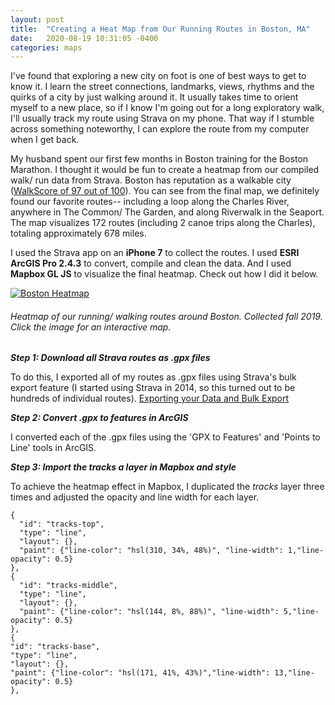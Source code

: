 ```yaml
---
layout: post
title:  "Creating a Heat Map from Our Running Routes in Boston, MA"
date:   2020-08-19 10:31:05 -0400
categories: maps
---
```

I've found that exploring a new city on foot is one of best ways to get to know it. I learn the street connections, landmarks, views, rhythms and the quirks of a city by just walking around it. It usually takes time to orient myself to a new place, so if I know I'm going out for a long exploratory walk, I'll usually track my route using Strava on my phone. That way if I stumble across something noteworthy, I can explore the route from my computer when I get back.

My husband spent our first few months in Boston training for the Boston Marathon. I thought it would be fun to create a heatmap from our compiled walk/ run data from Strava. Boston has reputation as a walkable city ([WalkScore of 97 out of 100][walkscore]). You can see from the final map, we definitely found our favorite routes-- including a loop along the Charles River, anywhere in The Common/ The Garden, and along Riverwalk in the Seaport. The map visualizes 172 routes (including 2 canoe trips along the Charles), totaling approximately 678 miles.

I used the Strava app on an **iPhone 7** to collect the routes. I used **ESRI ArcGIS Pro 2.4.3** to convert, compile and clean the data. And I used **Mapbox GL JS** to visualize the final heatmap. Check out how I did it below.

[![Boston Heatmap](https://raw.githubusercontent.com/ORRYANB/ORRYANB.github.io/master/_posts/assets/boston_strava_heatmap.PNG)](https://orryanb.github.io/maps/bostonruns.html)


<meta name="viewport" content="initial-scale=1,maximum-scale=1,user-scalable=no" />
<script src="https://api.mapbox.com/mapbox-gl-js/v1.12.0/mapbox-gl.js"></script>
<link href="https://api.mapbox.com/mapbox-gl-js/v1.12.0/mapbox-gl.css" rel="stylesheet" />
<style>
	body {}
	#map { position: relative;}
</style>
</head>
<body>
<div id="map"></div>
<script>
	mapboxgl.accessToken = 'pk.eyJ1Ijoib3JyeWFuYmIiLCJhIjoiY2tlMWJ4Y2lwMmNpMDJxa2plcW12azFuMSJ9.3zlZzlycsMf1SMGDAjTQVA';
var map = new mapboxgl.Map({
container: 'map', // container id
style: 'mapbox://styles/orryanbb/cke1c10ge0a1419nzh5q7zmmu', // style URL
center: [-71.08266, 42.34674], // starting position [lng, lat]
zoom: 13.01 // starting zoom
});
</script>


###### Heatmap of our running/ walking routes around Boston. Collected fall 2019. Click the image for an interactive map.

**_Step 1: Download all Strava routes as .gpx files_**

To do this, I exported all of my routes as .gpx files using Strava's bulk export feature (I started using Strava in 2014, so this turned out to be hundreds of individual routes). [Exporting your Data and Bulk Export][strava-export]

**_Step 2: Convert .gpx to features in ArcGIS_**

I converted each of the .gpx files using the 'GPX to Features' and 'Points to Line' tools in ArcGIS.

**_Step 3: Import the tracks a layer in Mapbox and style_**

To achieve the heatmap effect in Mapbox, I duplicated the *tracks* layer three times and adjusted the opacity and line width for each layer.

  ```
{
    "id": "tracks-top",
    "type": "line",
    "layout": {},
    "paint": {"line-color": "hsl(310, 34%, 48%)", "line-width": 1,"line-opacity": 0.5}
},  
{
    "id": "tracks-middle",
    "type": "line",
    "layout": {},
    "paint": {"line-color": "hsl(144, 8%, 88%)", "line-width": 5,"line-opacity": 0.5}
},
{
  "id": "tracks-base",
  "type": "line",
  "layout": {},
  "paint": {"line-color": "hsl(171, 41%, 43%)","line-width": 13,"line-opacity": 0.5}
},

```

[walkscore]: https://www.walkscore.com/score/boston-ma
[strava-export]: https://support.strava.com/hc/en-us/articles/216918437-Exporting-your-Data-and-Bulk-Export
